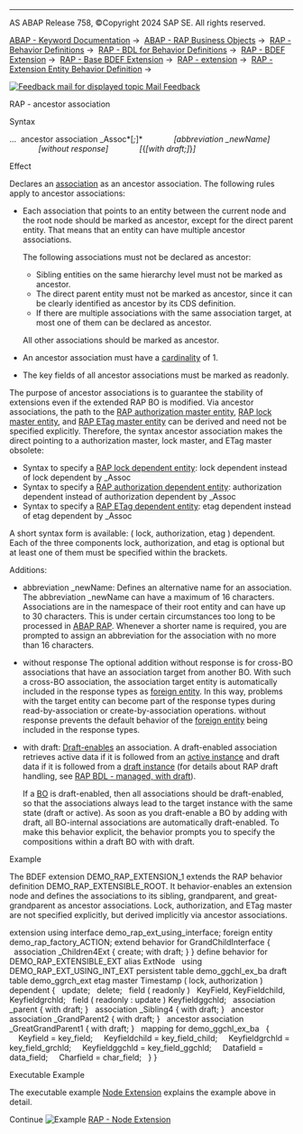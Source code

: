   

* * *

AS ABAP Release 758, ©Copyright 2024 SAP SE. All rights reserved.

[ABAP - Keyword Documentation](https://help.sap.com/doc/abapdocu_latest_index_htm/latest/en-US/abenabap.htm) →  [ABAP - RAP Business Objects](https://help.sap.com/doc/abapdocu_latest_index_htm/latest/en-US/abenabap_rap.htm) →  [RAP - Behavior Definitions](https://help.sap.com/doc/abapdocu_latest_index_htm/latest/en-US/abencds_bdef.htm) →  [RAP - BDL for Behavior Definitions](https://help.sap.com/doc/abapdocu_latest_index_htm/latest/en-US/abenbdl.htm) →  [RAP - BDEF Extension](https://help.sap.com/doc/abapdocu_latest_index_htm/latest/en-US/abenbdl_extension.htm) →  [RAP - Base BDEF Extension](https://help.sap.com/doc/abapdocu_latest_index_htm/latest/en-US/abenbdl_extensibility_managed_unm.htm) →  [RAP - extension](https://help.sap.com/doc/abapdocu_latest_index_htm/latest/en-US/abenbdl_extension_syntax.htm) →  [RAP - Extension Entity Behavior Definition](https://help.sap.com/doc/abapdocu_latest_index_htm/latest/en-US/abenbdl_define_beh_extend.htm) → 

 [![](Mail.gif?object=Mail.gif "Feedback mail for displayed topic") Mail Feedback](mailto:f1_help@sap.com?subject=Feedback%20on%20ABAP%20Documentation&body=Document:%20RAP%20-%20ancestor%20association%2C%20ABENBDL_ANCESTOR_EXT%2C%20758%0D%0A%0D%0AError:%0D%0A%0D%0A%0D%0A%0D%0ASuggestion%20for%20improvement:)

RAP - ancestor association

Syntax

...  ancestor association \_Assoc*\[*;*\]*
             *\[*abbreviation \_newName*\]*
             *\[*without response*\]*
             *\[*{*\[*with draft;*\]*}*\]*

Effect

Declares an [association](https://help.sap.com/doc/abapdocu_latest_index_htm/latest/en-US/abencds_association_glosry.htm "Glossary Entry") as an ancestor association. The following rules apply to ancestor associations:

-   Each association that points to an entity between the current node and the root node should be marked as ancestor, except for the direct parent entity. That means that an entity can have multiple ancestor associations.
    
    The following associations must not be declared as ancestor:
    
    -   Sibling entities on the same hierarchy level must not be marked as ancestor.
    -   The direct parent entity must not be marked as ancestor, since it can be clearly identified as ancestor by its CDS definition.
    -   If there are multiple associations with the same association target, at most one of them can be declared as ancestor.
    
    All other associations should be marked as ancestor.
    
-   An ancestor association must have a [cardinality](https://help.sap.com/doc/abapdocu_latest_index_htm/latest/en-US/abencardinality_glosry.htm "Glossary Entry") of 1.
-   The key fields of all ancestor associations must be marked as readonly.

The purpose of ancestor associations is to guarantee the stability of extensions even if the extended RAP BO is modified. Via ancestor associations, the path to the [RAP authorization master entity](https://help.sap.com/doc/abapdocu_latest_index_htm/latest/en-US/abenrap_auth_ma_ent_glosry.htm "Glossary Entry"), [RAP lock master entity](https://help.sap.com/doc/abapdocu_latest_index_htm/latest/en-US/abenrap_lock_ma_ent_glosry.htm "Glossary Entry"), and [RAP ETag master entity](https://help.sap.com/doc/abapdocu_latest_index_htm/latest/en-US/abenrap_etag_ma_ent_glosry.htm "Glossary Entry") can be derived and need not be specified explicitly. Therefore, the syntax ancestor association makes the direct pointing to a authorization master, lock master, and ETag master obsolete:

-   Syntax to specify a [RAP lock dependent entity](https://help.sap.com/doc/abapdocu_latest_index_htm/latest/en-US/abenrap_lock_dep_ent_glosry.htm "Glossary Entry"): lock dependent instead of lock dependent by \_Assoc
-   Syntax to specify a [RAP authorization dependent entity](https://help.sap.com/doc/abapdocu_latest_index_htm/latest/en-US/abenrap_auth_dep_ent_glosry.htm "Glossary Entry"): authorization dependent instead of authorization dependent by \_Assoc
-   Syntax to specify a [RAP ETag dependent entity](https://help.sap.com/doc/abapdocu_latest_index_htm/latest/en-US/abenrap_etag_dep_ent_glosry.htm "Glossary Entry"): etag dependent instead of etag dependent by \_Assoc

A short syntax form is available: ( lock, authorization, etag ) dependent. Each of the three components lock, authorization, and etag is optional but at least one of them must be specified within the brackets.

Additions:

-   abbreviation \_newName: Defines an alternative name for an association. The abbreviation \_newName can have a maximum of 16 characters. Associations are in the namespace of their root entity and can have up to 30 characters. This is under certain circumstances too long to be processed in [ABAP RAP](https://help.sap.com/doc/abapdocu_latest_index_htm/latest/en-US/abenabap_rap_glosry.htm "Glossary Entry"). Whenever a shorter name is required, you are prompted to assign an abbreviation for the association with no more than 16 characters.
-   without response The optional addition without response is for cross-BO associations that have an association target from another BO. With such a cross-BO association, the association target entity is automatically included in the response types as [foreign entity](https://help.sap.com/doc/abapdocu_latest_index_htm/latest/en-US/abenbdl_foreign.htm). In this way, problems with the target entity can become part of the response types during read-by-association or create-by-association operations. without response prevents the default behavior of the [foreign entity](https://help.sap.com/doc/abapdocu_latest_index_htm/latest/en-US/abenrap_foreign_entity_glosry.htm "Glossary Entry") being included in the response types.
-   with draft: [Draft-enables](https://help.sap.com/doc/abapdocu_latest_index_htm/latest/en-US/abenrap_draft_handling_glosry.htm "Glossary Entry") an association. A draft-enabled association retrieves active data if it is followed from an [active instance](https://help.sap.com/doc/abapdocu_latest_index_htm/latest/en-US/abenrap_active_instance_glosry.htm "Glossary Entry") and draft data if it is followed from a [draft instance](https://help.sap.com/doc/abapdocu_latest_index_htm/latest/en-US/abenrap_draft_instance_glosry.htm "Glossary Entry") (for details about RAP draft handling, see [RAP BDL - managed, with draft](https://help.sap.com/doc/abapdocu_latest_index_htm/latest/en-US/abenbdl_with_draft.htm)).
    
    If a [BO](https://help.sap.com/doc/abapdocu_latest_index_htm/latest/en-US/abenbusiness_object_glosry.htm "Glossary Entry") is draft-enabled, then all associations should be draft-enabled, so that the associations always lead to the target instance with the same state (draft or active). As soon as you draft-enable a BO by adding with draft, all BO-internal associations are automatically draft-enabled. To make this behavior explicit, the behavior prompts you to specify the compositions within a draft BO with with draft.
    

Example

The BDEF extension DEMO\_RAP\_EXTENSION\_1 extends the RAP behavior definition DEMO\_RAP\_EXTENSIBLE\_ROOT. It behavior-enables an extension node and defines the associations to its sibling, grandparent, and great-grandparent as ancestor associations. Lock, authorization, and ETag master are not specified explicitly, but derived implicitly via ancestor associations.

extension using interface demo\_rap\_ext\_using\_interface;
foreign entity demo\_rap\_factory\_ACTION;
extend behavior for GrandChildInterface
{
  association \_Children4Ext { create; with draft; }
}
define behavior for DEMO\_RAP\_EXTENSIBLE\_EXT alias ExtNode
  using DEMO\_RAP\_EXT\_USING\_INT\_EXT
persistent table demo\_ggchl\_ex\_ba
draft table demo\_ggrch\_ext
etag master Timestamp
( lock, authorization ) dependent
{
  update;
  delete;
  field ( readonly )
  KeyField, KeyFieldchild, Keyfieldgrchld;
  field ( readonly : update ) Keyfieldggchld;
  association \_parent { with draft; }
  association \_Sibling4 { with draft; }
  ancestor association \_GrandParent2 { with draft; }
  ancestor association \_GreatGrandParent1 { with draft; }
  mapping for demo\_ggchl\_ex\_ba
  {
    Keyfield = key\_field;
    Keyfieldchild = key\_field\_child;
    Keyfieldgrchld = key\_field\_grchld;
    Keyfieldggchld = key\_field\_ggchld;
    Datafield = data\_field;
    Charfield = char\_field;
  }
}

Executable Example

The executable example [Node Extension](https://help.sap.com/doc/abapdocu_latest_index_htm/latest/en-US/abenbdl_assoc_ext_abexa.htm) explains the example above in detail.

Continue
![Example](exa.gif "Example") [RAP - Node Extension](https://help.sap.com/doc/abapdocu_latest_index_htm/latest/en-US/abenbdl_assoc_ext_abexa.htm)